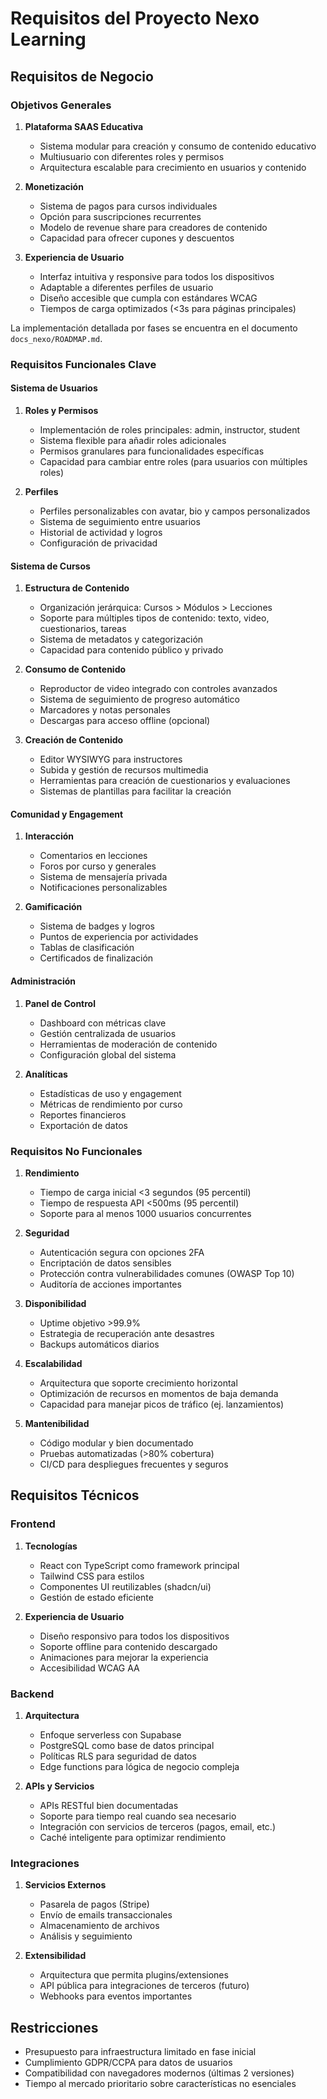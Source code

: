 
# Requisitos del Proyecto Nexo Learning

## Requisitos de Negocio

### Objetivos Generales

1. **Plataforma SAAS Educativa**
   - Sistema modular para creación y consumo de contenido educativo
   - Multiusuario con diferentes roles y permisos
   - Arquitectura escalable para crecimiento en usuarios y contenido

2. **Monetización**
   - Sistema de pagos para cursos individuales
   - Opción para suscripciones recurrentes
   - Modelo de revenue share para creadores de contenido
   - Capacidad para ofrecer cupones y descuentos

3. **Experiencia de Usuario**
   - Interfaz intuitiva y responsive para todos los dispositivos
   - Adaptable a diferentes perfiles de usuario
   - Diseño accesible que cumpla con estándares WCAG
   - Tiempos de carga optimizados (<3s para páginas principales)

La implementación detallada por fases se encuentra en el documento `docs_nexo/ROADMAP.md`.

### Requisitos Funcionales Clave

#### Sistema de Usuarios

1. **Roles y Permisos**
   - Implementación de roles principales: admin, instructor, student
   - Sistema flexible para añadir roles adicionales
   - Permisos granulares para funcionalidades específicas
   - Capacidad para cambiar entre roles (para usuarios con múltiples roles)

2. **Perfiles**
   - Perfiles personalizables con avatar, bio y campos personalizados
   - Sistema de seguimiento entre usuarios
   - Historial de actividad y logros
   - Configuración de privacidad

#### Sistema de Cursos

1. **Estructura de Contenido**
   - Organización jerárquica: Cursos > Módulos > Lecciones
   - Soporte para múltiples tipos de contenido: texto, video, cuestionarios, tareas
   - Sistema de metadatos y categorización
   - Capacidad para contenido público y privado

2. **Consumo de Contenido**
   - Reproductor de video integrado con controles avanzados
   - Sistema de seguimiento de progreso automático
   - Marcadores y notas personales
   - Descargas para acceso offline (opcional)

3. **Creación de Contenido**
   - Editor WYSIWYG para instructores
   - Subida y gestión de recursos multimedia
   - Herramientas para creación de cuestionarios y evaluaciones
   - Sistemas de plantillas para facilitar la creación

#### Comunidad y Engagement

1. **Interacción**
   - Comentarios en lecciones
   - Foros por curso y generales
   - Sistema de mensajería privada
   - Notificaciones personalizables

2. **Gamificación**
   - Sistema de badges y logros
   - Puntos de experiencia por actividades
   - Tablas de clasificación
   - Certificados de finalización

#### Administración

1. **Panel de Control**
   - Dashboard con métricas clave
   - Gestión centralizada de usuarios
   - Herramientas de moderación de contenido
   - Configuración global del sistema

2. **Analíticas**
   - Estadísticas de uso y engagement
   - Métricas de rendimiento por curso
   - Reportes financieros
   - Exportación de datos

### Requisitos No Funcionales

1. **Rendimiento**
   - Tiempo de carga inicial <3 segundos (95 percentil)
   - Tiempo de respuesta API <500ms (95 percentil)
   - Soporte para al menos 1000 usuarios concurrentes

2. **Seguridad**
   - Autenticación segura con opciones 2FA
   - Encriptación de datos sensibles
   - Protección contra vulnerabilidades comunes (OWASP Top 10)
   - Auditoría de acciones importantes

3. **Disponibilidad**
   - Uptime objetivo >99.9%
   - Estrategia de recuperación ante desastres
   - Backups automáticos diarios

4. **Escalabilidad**
   - Arquitectura que soporte crecimiento horizontal
   - Optimización de recursos en momentos de baja demanda
   - Capacidad para manejar picos de tráfico (ej. lanzamientos)

5. **Mantenibilidad**
   - Código modular y bien documentado
   - Pruebas automatizadas (>80% cobertura)
   - CI/CD para despliegues frecuentes y seguros

## Requisitos Técnicos

### Frontend

1. **Tecnologías**
   - React con TypeScript como framework principal
   - Tailwind CSS para estilos
   - Componentes UI reutilizables (shadcn/ui)
   - Gestión de estado eficiente

2. **Experiencia de Usuario**
   - Diseño responsivo para todos los dispositivos
   - Soporte offline para contenido descargado
   - Animaciones para mejorar la experiencia
   - Accesibilidad WCAG AA

### Backend

1. **Arquitectura**
   - Enfoque serverless con Supabase
   - PostgreSQL como base de datos principal
   - Políticas RLS para seguridad de datos
   - Edge functions para lógica de negocio compleja

2. **APIs y Servicios**
   - APIs RESTful bien documentadas
   - Soporte para tiempo real cuando sea necesario
   - Integración con servicios de terceros (pagos, email, etc.)
   - Caché inteligente para optimizar rendimiento

### Integraciones

1. **Servicios Externos**
   - Pasarela de pagos (Stripe)
   - Envío de emails transaccionales
   - Almacenamiento de archivos
   - Análisis y seguimiento

2. **Extensibilidad**
   - Arquitectura que permita plugins/extensiones
   - API pública para integraciones de terceros (futuro)
   - Webhooks para eventos importantes

## Restricciones

- Presupuesto para infraestructura limitado en fase inicial
- Cumplimiento GDPR/CCPA para datos de usuarios
- Compatibilidad con navegadores modernos (últimas 2 versiones)
- Tiempo al mercado prioritario sobre características no esenciales
